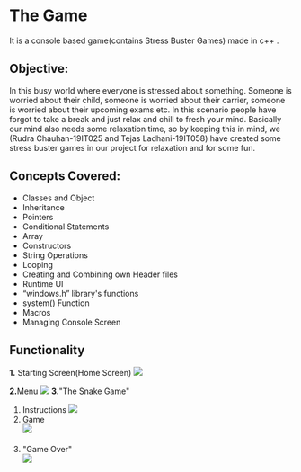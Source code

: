 <h1>The Game</h1>
It is a console based game(contains Stress Buster Games) made in c++ .

<h2>Objective:</h2>

In this busy world where everyone is stressed about something. Someone is worried about their child, someone is worried about their carrier, someone is worried about their upcoming exams etc. In this scenario people have forgot to take a break and just relax and chill to fresh your mind. Basically our mind also needs some relaxation time, so by keeping this in mind, we (Rudra Chauhan-19IT025 and Tejas Ladhani-19IT058) have created some stress buster games in our project for relaxation and for some fun.

<h2>Concepts Covered:</h2>
                <ul>
                    <li> Classes and Object</li>
                    <li> Inheritance</li>
                    <li> Pointers</li>
                    <li> Conditional Statements</li>
                    <li> Array</li>
                    <li> Constructors</li>
                    <li> String Operations</li>
                    <li> Looping</li>
                    <li> Creating and Combining own Header files</li>
                    <li> Runtime UI</li>
                    <li> “windows.h” library's functions</li>
                    <li> system() Function</li>
                    <li> Macros</li>
                    <li> Managing Console Screen</li>
              </ul>
<h2>Functionality</h2>
<b>1.</b> Starting Screen(Home Screen)
<img src="https://github.com/Tejas-Ladhani/ObjectObstacle-Snake_Game_CPlusPlus/blob/master/Annotation%202020-10-12%20220511.png" />

<b>2.</b>Menu
<img src="https://github.com/Tejas-Ladhani/ObjectObstacle-Snake_Game_CPlusPlus/blob/master/P2.png" />
<b>3.</b>"The Snake Game"
  <ol>
  <li>Instructions
  <img src="https://github.com/Tejas-Ladhani/ObjectObstacle-Snake_Game_CPlusPlus/blob/master/P3.png" />
  </li>

  <li>Game</br>
  <img src="https://github.com/Tejas-Ladhani/ObjectObstacle-Snake_Game_CPlusPlus/blob/master/P3(2).png" />
  </li>
  </br>
    <li>"Game Over"</br>
  <img src="https://github.com/Tejas-Ladhani/ObjectObstacle-Snake_Game_CPlusPlus/blob/master/P3(3).png" />
  </li>
</br>
</ol


                
